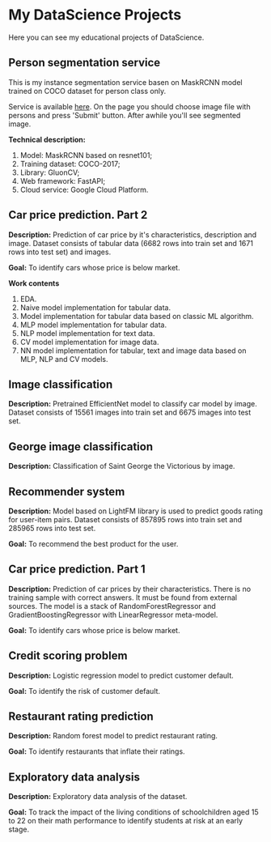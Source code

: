# My DataScience Projects
Here you can see my educational projects of DataScience.
## Person segmentation service
This is my instance segmentation service basen on MaskRCNN model trained on COCO dataset for person class only.

Service is available [here](https://person-segmentation-j6ql7uq6xa-ez.a.run.app/predict). On the page you should choose image file with persons and press 'Submit' button. After awhile you'll see segmented image.

**Technical description:**
1. Model: MaskRCNN based on resnet101;
2. Training dataset: COCO-2017;
3. Library: GluonCV;
4. Web framework: FastAPI;
5. Cloud service: Google Cloud Platform. 

## Car price prediction. Part 2
**Description:** Prediction of car price by it's characteristics, description and image. Dataset consists of tabular data (6682 rows into train set and 1671 rows into test set) and images.

**Goal:** To identify cars whose price is below market.

**Work contents**
1. EDA.
2. Naive model implementation for tabular data.
3. Model implementation for tabular data based on classic ML algorithm.
4. MLP model implementation for tabular data.
5. NLP model implementation for text data.
6. CV model implementation for image data.
7. NN model implementation for tabular, text and image data based on MLP, NLP and CV models.

## Image classification
**Description:** Pretrained EfficientNet model to classify car model by image. Dataset consists of 15561 images into train set and 6675 images into test set.

## George image classification
**Description:** Classification of Saint George the Victorious by image.

## Recommender system
**Description:** Model based on LightFM library is used to predict goods rating for user-item pairs. Dataset consists of 857895 rows into train set and 285965 rows into test set.

**Goal:** To recommend the best product for the user.

## Car price prediction. Part 1
**Description:**  Prediction of car prices by their characteristics. There is no training sample with correct answers. It must be found from external sources. The model is a stack of RandomForestRegressor and GradientBoostingRegressor with LinearRegressor meta-model.

**Goal:** To identify cars whose price is below market.

## Credit scoring problem
**Description:** Logistic regression model to predict customer default.

**Goal:** To identify the risk of customer default.

## Restaurant rating prediction
**Description:** Random forest model to predict restaurant rating.

**Goal:** To identify restaurants that inflate their ratings.

## Exploratory data analysis
**Description:** Exploratory data analysis of the dataset.

**Goal:** To track the impact of the living conditions of schoolchildren aged 15 to 22 on their math performance to identify students at risk at an early stage.
